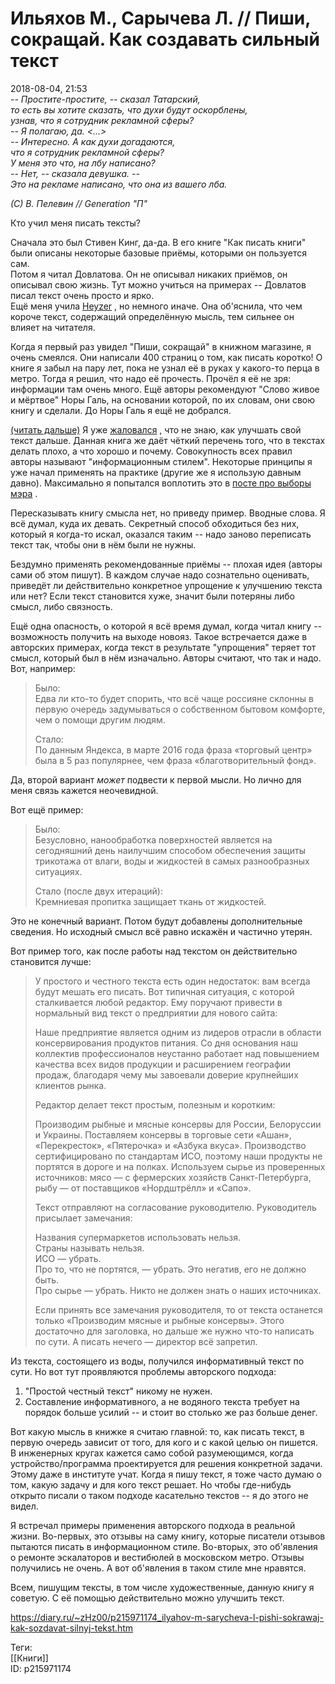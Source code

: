 Ильяхов М., Сарычева Л. // Пиши, сокращай. Как создавать сильный текст
=======================================================================

   
 2018-08-04, 21:53   
    *-- Простите-простите, -- сказал Татарский,   
 то есть вы хотите сказать, что духи будут оскорблены,   
 узнав, что я сотрудник рекламной сферы?   
 -- Я полагаю, да. <...>   
 -- Интересно. А как духи догадаются,   
 что я сотрудник рекламной сферы?   
 У меня это что, на лбу написано?   
 -- Нет, -- сказала девушка. --   
 Это на рекламе написано, что она из вашего лба.*    
   
  *(C) В. Пелевин // Generation "П"*     
   
 Кто учил меня писать тексты?   
   
 Сначала это был Стивен Кинг, да-да. В его книге "Как писать книги" были описаны некоторые базовые приёмы, которыми он пользуется сам.   
 Потом я читал Довлатова. Он не описывал никаких приёмов, он описывал свою жизнь. Тут можно учиться на примерах -- Довлатов писал текст очень просто и ярко.   
 Ещё меня учила  [Heyzer](http://heyzero.diary.ru "Orca")  , но немного иначе. Она об'яснила, что чем короче текст, содержащий определённую мысль, тем сильнее он влияет на читателя.   
   
 Когда я первый раз увидел "Пиши, сокращай" в книжном магазине, я очень смеялся. Они написали 400 страниц о том, как писать коротко! О книге я забыл на пару лет, пока не узнал её в руках у какого-то перца в метро. Тогда я решил, что надо её прочесть. Прочёл я её не зря: информации там очень много. Ещё авторы рекомендуют "Слово живое и мёртвое" Норы Галь, на основании которой, по их словам, они свою книгу и сделали. До Норы Галь я ещё не добрался.   
   
  [(читать дальше)](https://zHz00.diary.ru/p215971174.htm?index=1#linkmore215971174m1)    Я уже  [жаловался](На%20полях%20останется%20труха)  , что не знаю, как улучшать свой текст дальше. Данная книга же даёт чёткий перечень того, что в текстах делать плохо, а что хорошо и почему. Совокупность всех правил авторы называют "информационным стилем". Некоторые принципы я уже начал применять на практике (другие же я использую давным давно). Максимально я попытался воплотить это в  [посте про выборы мэра](Воля%20человека%20против%20воли%20города)  .   
   
 Пересказывать книгу смысла нет, но приведу пример. Вводные слова. Я всё думал, куда их девать. Секретный способ обходиться без них, который я когда-то искал, оказался таким -- надо заново переписать текст так, чтобы они в нём были не нужны.   
   
 Бездумно применять рекомендованные приёмы -- плохая идея (авторы сами об этом пишут). В каждом случае надо сознательно оценивать, приведёт ли действительно конкретное упрощение к улучшению текста или нет? Если текст становится хуже, значит были потеряны либо смысл, либо связность.   
   
 Ещё одна опасность, о которой я всё время думал, когда читал книгу -- возможность получить на выходе новояз. Такое встречается даже в авторских примерах, когда текст в результате "упрощения" теряет тот смысл, который был в нём изначально. Авторы считают, что так и надо. Вот, например:   
   
 
>  Было:   
>  Едва ли кто-то будет спорить, что всё чаще россияне склонны в первую очередь задумываться о собственном бытовом комфорте, чем о помощи другим людям.   
>    
>  Стало:   
>  По данным Яндекса, в марте 2016 года фраза «торговый центр» была в 5 раз популярнее, чем фраза «благотворительный фонд». 

   
 Да, второй вариант  *может*  подвести к первой мысли. Но лично для меня связь кажется неочевидной.   
   
 Вот ещё пример:   
   
 
>  Было:   
>  Безусловно, нанообработка поверхностей является на сегодняшний день наилучшим способом обеспечения защиты трикотажа от влаги, воды и жидкостей в самых разнообразных ситуациях.   
>    
>  Стало (после двух итераций):   
>  Кремниевая пропитка защищает ткань от жидкостей. 

   
 Это не конечный вариант. Потом будут добавлены дополнительные сведения. Но исходный смысл всё равно искажён и частично утерян.   
   
 Вот пример того, как после работы над текстом он действительно становится лучше:   
   
 
>  У простого и честного текста есть один недостаток: вам всегда будут мешать его писать. Вот типичная ситуация, с которой сталкивается любой редактор. Ему поручают привести в нормальный вид текст о предприятии для нового сайта:   
>    
>  Наше предприятие является одним из лидеров отрасли в области консервирования продуктов питания. Со дня основания наш коллектив профессионалов неустанно работает над повышением качества всех видов продукции и расширением географии продаж, благодаря чему мы завоевали доверие крупнейших клиентов рынка.   
>    
>  Редактор делает текст простым, полезным и коротким:   
>    
>  Производим рыбные и мясные консервы для России, Белоруссии и Украины. Поставляем консервы в торговые сети «Ашан», «Перекресток», «Пятерочка» и «Азбука вкуса». Производство сертифицировано по стандартам ИСО, поэтому наши продукты не портятся в дороге и на полках. Используем сырье из проверенных источников: мясо — с фермерских хозяйств Санкт-Петербурга, рыбу — от поставщиков «Нордштрёлл» и «Сапо».   
>    
>  Текст отправляют на согласование руководителю. Руководитель присылает замечания:   
>    
>  Названия супермаркетов использовать нельзя.   
>  Страны называть нельзя.   
>  ИСО — убрать.   
>  Про то, что не портятся, — убрать. Это негатив, его не должно быть.   
>  Про сырье — убрать. Никто не должен знать о наших источниках.   
>    
>  Если принять все замечания руководителя, то от текста останется только «Производим мясные и рыбные консервы». Этого достаточно для заголовка, но дальше же нужно что-то написать по сути. А писать нечего — директор всё запретил. 

   
 Из текста, состоящего из воды, получился информативный текст по сути. Но вот тут проявляются проблемы авторского подхода:   
 1. "Простой честный текст" никому не нужен.   
 2. Составление информативного, а не водяного текста требует на порядок больше усилий -- и стоит во столько же раз больше денег.   
   
 Вот какую мысль в книжке я считаю главной: то, как писать текст, в первую очередь зависит от того, для кого и с какой целью он пишется. В инженерных кругах кажется само собой разумеющимся, когда устройство/программа проектируется для решения конкретной задачи. Этому даже в институте учат. Когда я пишу текст, я тоже часто думаю о том, какую задачу и для кого текст решает. Но чтобы где-нибудь открыто писали о таком подходе касательно текстов -- я до этого не видел.   
   
 Я встречал примеры применения авторского подхода в реальной жизни. Во-первых, это отзывы на саму книгу, которые писатели отзывов пытаются писать в информационном стиле. Во-вторых, это об'явления о ремонте эскалаторов и вестибюлей в московском метро. Отзывы получились не очень. А вот об'явления в таком стиле мне нравятся.   
   
 Всем, пишущим тексты, в том числе художественные, данную книгу я советую. С её помощью действительно можно улучшить текст.     
    
 <https://diary.ru/~zHz00/p215971174_ilyahov-m-sarycheva-l-pishi-sokrawaj-kak-sozdavat-silnyj-tekst.htm>   
   
 Теги:   
 [[Книги]]   
 ID: p215971174